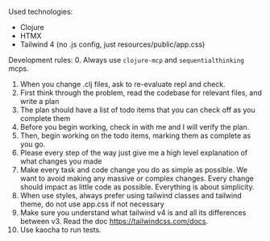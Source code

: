 Used technologies:
- Clojure
- HTMX
- Tailwind 4 (no .js config, just resources/public/app.css)

Development rules:
0. Always use `clojure-mcp` and `sequentialthinking` mcps.
1. When you change .clj files, ask to re-evaluate repl and check.
2. First think through the problem, read the codebase for relevant files, and write a plan
3. The plan should have a list of todo items that you can check off as you complete them
4. Before you begin working, check in with me and I will verify the plan.
5. Then, begin working on the todo items, marking them as complete as you go.
6. Please every step of the way just give me a high level explanation of what changes you made
7. Make every task and code change you do as simple as possible. We want to avoid making any massive or complex changes. Every change should impact as little code as possible. Everything is about simplicity.
8. When use styles, always prefer using tailwind classes and tailwind theme, do not use app.css if not necessary
9. Make sure you understand what tailwind v4 is and all its differences between v3. Read the doc https://tailwindcss.com/docs.
10. Use kaocha to run tests.
